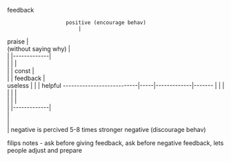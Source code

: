 feedback


                       positive (encourage behav)
                           |                           
praise                     |                           
(without saying why)       |                           
                           |     |-------------|       
                           |     |             |       
                           |     |   const     |       
                           |     |   feedback  |       
useless                    |     |             |       helpful
---------------------------|-----|-------------|-------
                           |     |             |       
                           |     |             |       
                           |     |             |       
                           |     |-------------|       
                           |                           
                           |                           
                           |   negative is percived 5-8 times stronger
                        negative (discourage behav)


filips notes - ask before giving feedback, ask before negative feedback,
lets people adjust and prepare